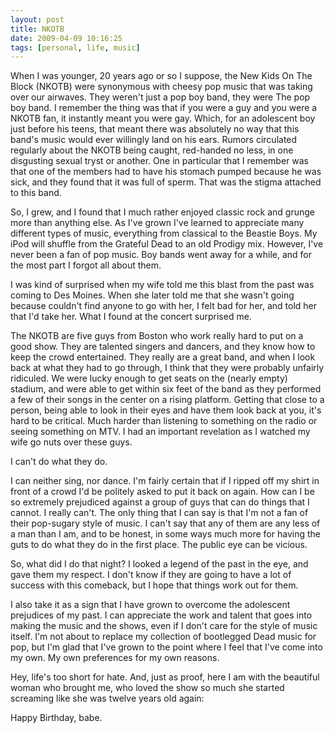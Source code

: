 ```yaml
---
layout: post
title: NKOTB
date: 2009-04-09 10:16:25
tags: [personal, life, music]
---
```


When I was younger, 20 years ago or so I suppose, the New Kids On The Block
(NKOTB) were synonymous with cheesy pop music that was taking over our
airwaves. They weren't just a pop boy band, they were The pop boy band. I
remember the thing was that if you were a guy and you were a NKOTB fan, it
instantly meant you were gay. Which, for an adolescent boy just before his
teens, that meant there was absolutely no way that this band's music would
ever willingly land on his ears. Rumors circulated regularly about the NKOTB
being caught, red-handed no less, in one disgusting sexual tryst or another.
One in particular that I remember was that one of the members had to have his
stomach pumped because he was sick, and they found that it was full of sperm.
That was the stigma attached to this band.

So, I grew, and I found that I much rather enjoyed classic rock and grunge
more than anything else. As I've grown I've learned to appreciate many
different types of music, everything from classical to the Beastie Boys. My
iPod will shuffle from the Grateful Dead to an old Prodigy mix. However, I've
never been a fan of pop music. Boy bands went away for a while, and for the
most part I forgot all about them.

I was kind of surprised when my wife told me this blast from the past was
coming to Des Moines. When she later told me that she wasn't going because
couldn't find anyone to go with her, I felt bad for her, and told her that I'd
take her. What I found at the concert surprised me.

The NKOTB are five guys from Boston who work really hard to put on a good
show. They are talented singers and dancers, and they know how to keep the
crowd entertained. They really are a great band, and when I look back at what
they had to go through, I think that they were probably unfairly ridiculed. We
were lucky enough to get seats on the (nearly empty) stadium, and were able to
get within six feet of the band as they performed a few of their songs in the
center on a rising platform. Getting that close to a person, being able to
look in their eyes and have them look back at you, it's hard to be critical.
Much harder than listening to something on the radio or seeing something on
MTV. I had an important revelation as I watched my wife go nuts over these
guys.

I can't do what they do.

I can neither sing, nor dance. I'm fairly certain that if I ripped off my
shirt in front of a crowd I'd be politely asked to put it back on again. How
can I be so extremely prejudiced against a group of guys that can do things
that I cannot. I really can't. The only thing that I can say is that I'm not a
fan of their pop-sugary style of music. I can't say that any of them are any
less of a man than I am, and to be honest, in some ways much more for having
the guts to do what they do in the first place. The public eye can be vicious.

So, what did I do that night? I looked a legend of the past in the eye, and
gave them my respect. I don't know if they are going to have a lot of success
with this comeback, but I hope that things work out for them.

I also take it as a sign that I have grown to overcome the adolescent
prejudices of my past. I can appreciate the work and talent that goes into
making the music and the shows, even if I don't care for the style of music
itself. I'm not about to replace my collection of bootlegged Dead music for
pop, but I'm glad that I've grown to the point where I feel that I've come
into my own. My own preferences for my own reasons.

Hey, life's too short for hate. And, just as proof, here I am with the
beautiful woman who brought me, who loved the show so much she started
screaming like she was twelve years old again:

Happy Birthday, babe.


